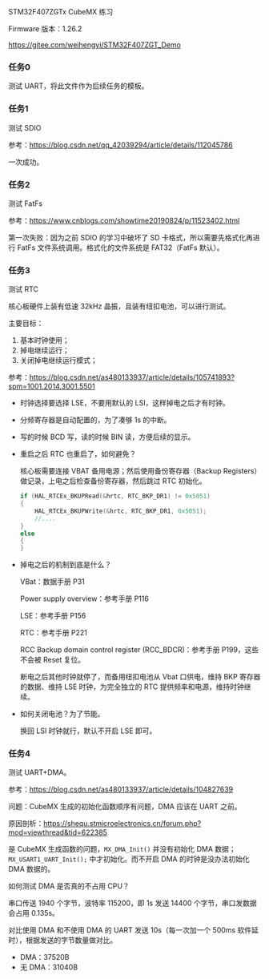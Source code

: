 STM32F407ZGTx CubeMX 练习

Firmware 版本：1.26.2

https://gitee.com/weihengyi/STM32F407ZGT_Demo

### 任务0

测试 UART，将此文件作为后续任务的模板。

### 任务1

测试 SDIO

参考：https://blog.csdn.net/qq_42039294/article/details/112045786

一次成功。

### 任务2

测试 FatFs

参考：https://www.cnblogs.com/showtime20190824/p/11523402.html

第一次失败：因为之前 SDIO 的学习中破坏了 SD 卡格式，所以需要先格式化再进行 FatFs 文件系统调用。格式化的文件系统是 FAT32（FatFs 默认）。

### 任务3

测试 RTC

核心板硬件上装有低速 32kHz 晶振，且装有纽扣电池，可以进行测试。

主要目标：

1. 基本时钟使用；
2. 掉电继续运行；
3. 关闭掉电继续运行模式；

参考：https://blog.csdn.net/as480133937/article/details/105741893?spm=1001.2014.3001.5501

- 时钟选择要选择 LSE，不要用默认的 LSI，这样掉电之后才有时钟。

- 分频寄存器是自动配置的，为了凑够 1s 的中断。

- 写的时候 BCD 写，读的时候 BIN 读，方便后续的显示。

- 重启之后 RTC 也重启了，如何避免？

  核心板需要连接 VBAT 备用电源；然后使用备份寄存器（Backup Registers）做记录，上电之后检查备份寄存器，然后跳过 RTC 初始化。

    ```c
    if (HAL_RTCEx_BKUPRead(&hrtc, RTC_BKP_DR1) != 0x5051)
    {
        HAL_RTCEx_BKUPWrite(&hrtc, RTC_BKP_DR1, 0x5051);
        //....
    }
    else
    {
    }
    ```
  
- 掉电之后的机制到底是什么？

  VBat：数据手册 P31

  Power supply overview：参考手册 P116

  LSE：参考手册 P156

  RTC：参考手册 P221

  RCC Backup domain control register (RCC_BDCR)：参考手册 P199，这些不会被 Reset 复位。

  断电之后其他时钟就停了，而备用纽扣电池从 Vbat 口供电，维持 BKP 寄存器的数据、维持 LSE 时钟，为完全独立的 RTC 提供频率和电源，维持时钟继续。

- 如何关闭电池？为了节能。

  换回 LSI 时钟就行，默认不开启 LSE 即可。

### 任务4

测试 UART+DMA。

参考：https://blog.csdn.net/as480133937/article/details/104827639

问题：CubeMX 生成的初始化函数顺序有问题，DMA 应该在 UART 之前。

原因剖析：https://shequ.stmicroelectronics.cn/forum.php?mod=viewthread&tid=622385

是 CubeMX 生成函数的问题，`MX_DMA_Init()` 并没有初始化 DMA 数据；`MX_USART1_UART_Init();` 中才初始化。而不开启 DMA 的时钟是没办法初始化 DMA 数据的。

如何测试 DMA 是否真的不占用 CPU？

串口传送 1940 个字节，波特率 115200，即 1s 发送 14400 个字节，串口发数据会占用 0.135s。

对比使用 DMA 和不使用 DMA 的 UART 发送 10s（每一次加一个 500ms 软件延时），根据发送的字节数量做对比。

- DMA：37520B
- 无 DMA：31040B
